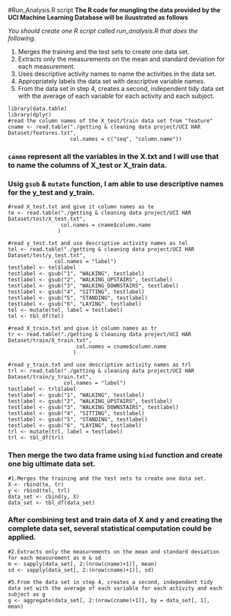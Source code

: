 #Run_Analysis.R script
**The R code for mungling the data provided by the UCI Machine Learning Database will be iluustrated as follows**

*You should create one R script called run_analysis.R that does the following.*
1. Merges the training and the test sets to create one data set.
2. Extracts only the measurements on the mean and standard deviation for each measurement.
3. Uses descriptive activity names to name the activities in the data set.
4. Appropriately labels the data set with descriptive variable names.
5. From the data set in step 4, creates a second, independent tidy data set with the average of each variable for each activity and each subject.

```
library(data.table)
library(dplyr)
#read the column names of the X_test/train data set from "feature"
cname <- read.table("./getting & cleaning data project/UCI HAR Dataset/features.txt",
                    col.names = c("seq", "column.name"))
```
### `canme` represent all the variables in the X.txt and I will use that to name the columns of X_test or X_train data.
### Usig `gsub` & `mutate` function, I am able to use descriptive names for the y_test and y_train.
```
#read X_test.txt and give it column names as te
te <- read.table("./getting & cleaning data project/UCI HAR Dataset/test/X_test.txt",
                 col.names = cname$column.name
                )

#read y_test.txt and use descriptive activity names as tel
tel <- read.table("./getting & cleaning data project/UCI HAR Dataset/test/y_test.txt",
               col.names = "label")
testlabel <- tel$label
testlabel <- gsub("1", "WALKING", testlabel)
testlabel <- gsub("2", "WALKING_UPSTAIRS", testlabel)
testlabel <- gsub("3", "WALKING_DOWNSTAIRS", testlabel)
testlabel <- gsub("4", "SITTING", testlabel)
testlabel <- gsub("5", "STANDING", testlabel)
testlabel <- gsub("6", "LAYING", testlabel)
tel <- mutate(tel, label = testlabel)
tel <- tbl_df(tel)

#read X_train.txt and give it column names as tr
tr <- read.table("./getting & cleaning data project/UCI HAR Dataset/train/X_train.txt",
                      col.names = cname$column.name
                     )

#read y_train.txt and use descriptive activity names as trl
trl <- read.table("./getting & cleaning data project/UCI HAR Dataset/train/y_train.txt",
                  col.names = "label")
testlabel <- trl$label
testlabel <- gsub("1", "WALKING", testlabel)
testlabel <- gsub("2", "WALKING_UPSTAIRS", testlabel)
testlabel <- gsub("3", "WALKING_DOWNSTAIRS", testlabel)
testlabel <- gsub("4", "SITTING", testlabel)
testlabel <- gsub("5", "STANDING", testlabel)
testlabel <- gsub("6", "LAYING", testlabel)
trl <- mutate(trl, label = testlabel)
trl <- tbl_df(trl)
```
### Then merge the two data frame using `bind` function and create one big ultimate data set.
```
#1.Merges the training and the test sets to create one data set.
X <- rbind(te, tr)
y <- rbind(tel, trl)
data_set <- cbind(y, X)
data_set <- tbl_df(data_set)
```
### After combining test and train data of X and y and creating the complete data set, several statistical computation could be applied.
```
#2.Extracts only the measurements on the mean and standard deviation for each measurement as m & sd
m <- sapply(data_set[, 2:(nrow(cname)+1)], mean)
sd <- sapply(data_set[, 2:(nrow(cname)+1)], sd)

#5.From the data set in step 4, creates a second, independent tidy data set with the average of each variable for each activity and each subject as g
g <- aggregate(data_set[, 2:(nrow(cname)+1)], by = data_set[, 1], mean)
```

